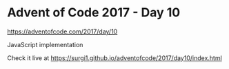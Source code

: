 # Advent of Code 2017 - Day 10

https://adventofcode.com/2017/day/10

JavaScript implementation

Check it live at https://surgi1.github.io/adventofcode/2017/day10/index.html